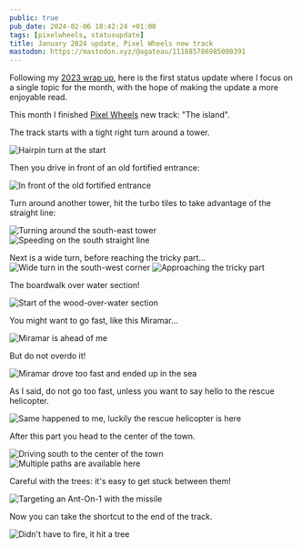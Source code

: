 ```yaml
---
public: true
pub_date: 2024-02-06 18:42:24 +01:00
tags: [pixelwheels, statusupdate]
title: January 2024 update, Pixel Wheels new track
mastodon: https://mastodon.xyz/@agateau/111885786985000391
---
```


Following my [2023 wrap up][], here is the first status update where I focus on a single topic for the month, with the hope of making the update a more enjoyable read.

[2023 wrap up]: ../2023-wrap-up/

This month I finished [Pixel Wheels][] new track: "The island".

The track starts with a tight right turn around a tower.

![Hairpin turn at the start](screenshot-01.png)

Then you drive in front of an old fortified entrance:

![In front of the old fortified entrance](screenshot-02.png)

<!-- break -->

Turn around another tower, hit the turbo tiles to take advantage of the straight line:

![Turning around the south-east tower](screenshot-03.png)
![Speeding on the south straight line](screenshot-04.png)

Next is a wide turn, before reaching the tricky part...
![Wide turn in the south-west corner](screenshot-05.png)
![Approaching the tricky part](screenshot-06.png)

The boardwalk over water section!

![Start of the wood-over-water section](screenshot-07.png)

You might want to go fast, like this Miramar...

![Miramar is ahead of me](screenshot-08.png)

But do not overdo it!

![Miramar drove too fast and ended up in the sea](screenshot-09.png)

As I said, do not go too fast, unless you want to say hello to the rescue helicopter.

![Same happened to me, luckily the rescue helicopter is here](screenshot-10.png)

After this part you head to the center of the town.

![Driving south to the center of the town](screenshot-11.png)
![Multiple paths are available here](screenshot-12.png)

Careful with the trees: it's easy to get stuck between them!

![Targeting an Ant-On-1 with the missile](screenshot-13.png)

Now you can take the shortcut to the end of the track.

![Didn't have to fire, it hit a tree](screenshot-14.png)

[Pixel Wheels]: /projects/pixelwheels
